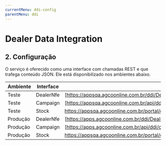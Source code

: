 ```yaml
---
currentMenu: ddi-config
parentMenu: ddi
---
```


# Dealer Data Integration

## 2. Configuração
O serviço é oferecido como uma interface com chamadas REST e que trafega conteúdo JSON. Ele está disponibilizado nos ambientes abaixo.

| Ambiente | Interface | URL |
|----|----|----|
| Teste | DealerNfe | [https://appsqa.agcoonline.com.br/ddi/DealerNFe] |    
| Teste | Campaign | [https://appsqa.agcoonline.com.br/api/ddi/campaign] |
| Teste | Stock | https://appsqa.agcoonline.com.br/portal/ddi/Stock/Tipo_empresa/Codigo_Concessionaria/Monobloco/Item/Modelo |
| Produção | DealerNfe | [https://apps.agcoonline.com.br/ddi/DealerNfe] |  
| Produção | Campaign | [https://apps.agcoonline.com.br/api/ddi/campaign] | 
| Produção | Stock | https://appsqa.agcoonline.com.br/portal/ddi/Stock/Tipo_Empresa/Codigo_Concessionaria/Monobloco/Item/Modelo |
